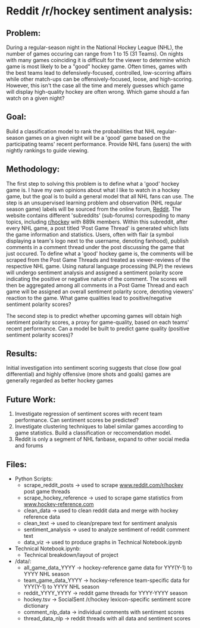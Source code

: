 # Reddit /r/hockey sentiment analysis:

## Problem: 
During a regular-season night in the National Hockey League (NHL), the number 
of games occuring can range from 1 to 15 (31 Teams). On nights with many games
coinciding it is difficult for the viewer to determine which game  is most
likely to be a "good" hockey game. Often times, games with the best teams lead 
to defensively-focused, controlled, low-scorring affairs while other match-ups 
can be offensively-focused, loose, and high-scoring. However, this isn't the 
case all the time and merely guesses which game will display high-quality 
hockey are often wrong. Which game should a fan watch on a given night?
    
## Goal:
Build a classification model to rank the probabilities that NHL regular-season
games on a given night will be a 'good' game based on the participating teams'
recent performance. Provide NHL fans (users) the with nightly rankings to guide
viewing.
    
## Methodology:
The first step to solving this problem is to define what a 'good' hockey game 
is. I have my own opinions about what I like to watch in a hockey game, but the
goal is to build a general model that all NHL fans can use. The step is an 
unsupervised learning problem and observation (NHL regular season game) labels 
will be sourced from the online forum, [Reddit](https://www.reddit.com). The 
website contains different 'subreddits' (sub-forums) correspoding to many 
topics, including [r/hockey](https://www.reddit.com/r/hockey) with 889k members.
Within this subreddit, after every NHL game, a post titled 'Post Game Thread' 
is generated which lists the game information and statistics. Users, often with 
flair (a symbol displaying a team's logo next to the username, denoting fanhood),
publish comments in a comment thread under the post discussing the game that 
just occured. To define what a 'good' hockey game is, the comments will be 
scraped from the Post Game Threads and treated as viewer-reviews of the 
respective NHL game. Using natural language processing (NLP) the reviews will 
undergo sentiment analysis and assigned a  sentiment polarity score indicating 
the positive or negative nature of the comment. The scores will then be 
aggregated among all comments in a Post Game Thread and each game will be 
assigned an overall sentiment polarity score, denoting viewers' reaction to 
the game. What game qualities lead to positive/negative sentiment polarity 
scores?
   
The second step is to predict whether upcoming games will obtain high sentiment
polarity scores, a proxy for game-quality, based on each teams' recent 
performance. Can a model be built to predict game quality (positive sentiment 
polarity scores)?
   
## Results:
Initial investigation into sentiment scoring suggests that close (low goal
differential) and highly offensive (more shots and goals) games are generally
regarded as better hockey games
    
## Future Work:
1. Investigate regression of sentiment scores with recent team performance. Can 
sentiment scores be predicted?
2.  Investigate clustering techniques to label similar games according to game
statistics. Build a classification or reccomendation model.
3. Reddit is only a segment of NHL fanbase, expand to other social media and 
forums

    
## Files:
* Python Scripts:
    * scrape_reddit_posts -> used to scrape www.reddit.com/r/hockey post game
    threads
    * scrape_hockey_reference -> used to scrape game statistics from 
    www.hockey-reference.com
    * clean_data -> used to clean reddit data and merge with hockey reference 
    data
    * clean_text -> used to clean/prepare text for sentiment analysis
    * sentiment_analysis -> used to analyze sentiment of reddit comment text
    * data_viz -> used to produce graphs in Technical Notebook.ipynb
* Technical Notebook.ipynb:
    * Technical breakdown/layout of project
* /data/:
    * all_game_data_YYYY -> hockey-reference game data for YYY(Y-1) to YYYY NHL
    season
    * team_game_data_YYYY -> hockey-reference team-specific data for YYY(Y-1) 
    to YYYY NHL season
    * reddit_YYYY_YYYY -> reddit game threads for YYYY-YYYY season
    * hockey.tsv -> SocialSent /r/hockey lexicon-specific sentiment score 
    dictionary
    * comment_nlp_data -> individual comments with sentiment scores
    * thread_data_nlp -> reddit threads with all data and sentiment scores